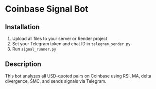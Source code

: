 
# Coinbase Signal Bot

## Installation
1. Upload all files to your server or Render project
2. Set your Telegram token and chat ID in `telegram_sender.py`
3. Run `signal_runner.py`

## Description
This bot analyzes all USD-quoted pairs on Coinbase using RSI, MA, delta divergence, SMC, and sends signals via Telegram.
